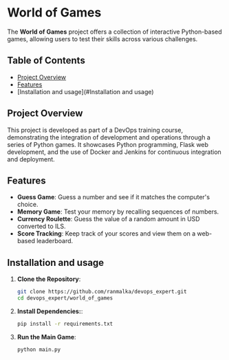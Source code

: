 # World of Games

The **World of Games** project offers a collection of interactive Python-based games, allowing users to test their skills across various challenges.

## Table of Contents

- [Project Overview](#project-overview)
- [Features](#features)
- [Installation and usage](#Installation and usage)

## Project Overview

This project is developed as part of a DevOps training course, demonstrating the integration of development and operations through a series of Python games. It showcases Python programming, Flask web development, and the use of Docker and Jenkins for continuous integration and deployment.

## Features

- **Guess Game**: Guess a number and see if it matches the computer's choice.
- **Memory Game**: Test your memory by recalling sequences of numbers.
- **Currency Roulette**: Guess the value of a random amount in USD converted to ILS.
- **Score Tracking**: Keep track of your scores and view them on a web-based leaderboard.

## Installation and usage

1. **Clone the Repository**:

   ```bash
   git clone https://github.com/ranmalka/devops_expert.git
   cd devops_expert/world_of_games

2. **Install Dependencies:**:
   ```bash
   pip install -r requirements.txt

3. **Run the Main Game**:
   ```bash
   python main.py
   
